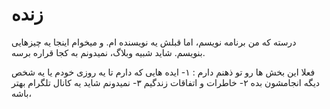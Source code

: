 # زنده
درسته که من برنامه نویسم، اما قبلش یه نویسنده ام. و میخوام اینجا یه چیزهایی بنویسم. شاید شبیه وبلاگ، نمیدونم به کجا قراره برسه.

فعلا این بخش ها رو تو ذهنم دارم :
۱- ایده هایی که دارم تا یه روزی خودم یا یه شخص دیگه انجامشون بده
۲- خاطرات و اتفاقات زندگیم
۳- نمیدونم شاید یه کانال تلگرام بهتر باشه، 
